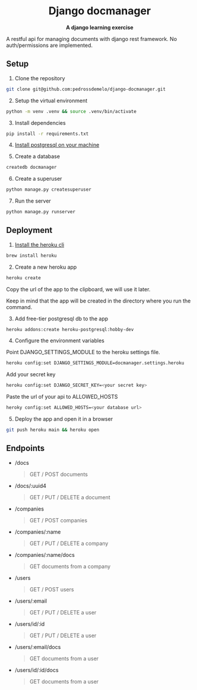 <div align="center">
  <h1>Django docmanager</h1>

  <p>
    <strong>A django learning exercise</strong>
  </p>
</div>

A restful api for managing documents with django rest framework. No auth/permissions are implemented.

## Setup

1. Clone the repository
  
  ```zsh
  git clone git@github.com:pedrossdemelo/django-docmanager.git
  ```

2. Setup the virtual environment
  
  ```zsh
  python -m venv .venv && source .venv/bin/activate
  ```

3. Install dependencies
  
  ```zsh
  pip install -r requirements.txt
  ```

4. [Install postgresql on your machine](https://www.postgresql.org/download)

5. Create a database
  
  ```zsh
  createdb docmanager
  ```

6. Create a superuser
    
  ```zsh
  python manage.py createsuperuser
  ```

7. Run the server
  
  ```zsh
  python manage.py runserver
  ```

## Deployment

1. [Install the heroku cli](https://devcenter.heroku.com/articles/heroku-cli)
  
  ```zsh
  brew install heroku
  ```

2. Create a new heroku app
  
  ```zsh
  heroku create
  ```

  Copy the url of the app to the clipboard, we will use it later.

  Keep in mind that the app will be created in the directory where you run the command.

3. Add free-tier postgresql db to the app
  
  ```zsh
  heroku addons:create heroku-postgresql:hobby-dev
  ```

4. Configure the environment variables
  
  Point DJANGO_SETTINGS_MODULE to the heroku settings file.
  
  ```zsh
  heroku config:set DJANGO_SETTINGS_MODULE=docmanager.settings.heroku
  ```
  
  Add your secret key
  ```zsh
  heroku config:set DJANGO_SECRET_KEY=<your secret key>
  ```
  
  Paste the url of your api to ALLOWED_HOSTS
  ```zsh
  heroky config:set ALLOWED_HOSTS=<your database url>
  ```

5. Deploy the app and open it in a browser
  
  ```zsh
  git push heroku main && heroku open
  ```

## Endpoints

  - /docs
    > GET / POST documents
  - /docs/:uuid4
    > GET / PUT / DELETE a document
  - /companies
    > GET / POST companies
  - /companies/:name
    > GET / PUT / DELETE a company
  - /companies/:name/docs
    > GET documents from a company
  - /users
    > GET / POST users
  - /users/:email
    > GET / PUT / DELETE a user
  - /users/id/:id
    > GET / PUT / DELETE a user
  - /users/:email/docs
    > GET documents from a user
  - /users/id/:id/docs
    > GET documents from a user

